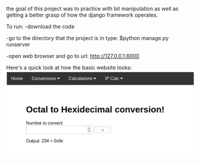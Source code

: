 the goal of this project was to practice with bit manipulation as well as getting a better grasp of how the django framework operates.

To run:
  -download the code

  -go to the directory that the project is in
    type:
      $python manage.py runserver

  -open web browser and go to url:
      http://127.0.0.1:8000

Here's a quick look at how the basic website looks:
![](screenshots/x.png)
